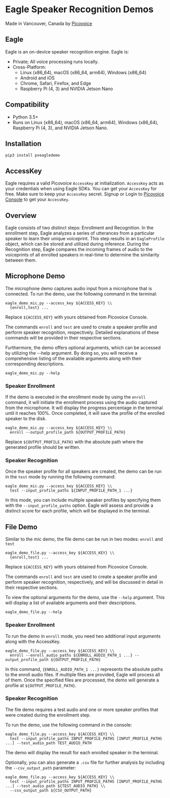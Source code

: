 # Eagle Speaker Recognition Demos

Made in Vancouver, Canada by [Picovoice](https://picovoice.ai)

## Eagle

Eagle is an on-device speaker recognition engine. Eagle is:

- Private; All voice processing runs locally.
- Cross-Platform:
    - Linux (x86_64), macOS (x86_64, arm64), Windows (x86_64)
    - Android and iOS
    - Chrome, Safari, Firefox, and Edge
    - Raspberry Pi (4, 3) and NVIDIA Jetson Nano

## Compatibility

- Python 3.5+
- Runs on Linux (x86_64), macOS (x86_64, arm64), Windows (x86_64), Raspberry Pi (4, 3), and NVIDIA Jetson Nano.

## Installation

```console
pip3 install pveagledemo
```

## AccessKey

Eagle requires a valid Picovoice `AccessKey` at initialization. `AccessKey` acts as your credentials when using Eagle
SDKs. You can get your `AccessKey` for free. Make sure to keep your `AccessKey` secret.
Signup or Login to [Picovoice Console](https://console.picovoice.ai/) to get your `AccessKey`.

## Overview

Eagle consists of two distinct steps: Enrollment and Recognition. In the enrollment step, Eagle analyzes a series of
utterances from a particular speaker to learn their unique voiceprint. This step results in an `EagleProfile` object,
which can be stored and utilized during inference. During the Recognition step, Eagle compares the incoming frames of
audio to the voiceprints of all enrolled speakers in real-time to determine the similarity between them.

## Microphone Demo

The microphone demo captures audio input from a microphone that is connected. To run the demo, use the following command in the terminal:

```console
eagle_demo_mic.py --access_key ${ACCESS_KEY} \\
  {enroll,test} ...
```

Replace `${ACCESS_KEY}` with yours obtained from Picovoice Console.

The commands `enroll` and `test` are used to create a speaker profile and perform speaker recognition, respectively.
Detailed explanations of these commands will be provided in their respective sections.

Furthermore, the demo offers optional arguments, which can be accessed by utilizing the --help argument. By doing so,
you will receive a comprehensive listing of the available arguments along with their corresponding descriptions.

```console
eagle_demo_mic.py --help
```

### Speaker Enrollment

If the demo is executed in the enrollment mode by using the `enroll` command, it will initiate the enrollment process
using the audio captured from the microphone. It will display the progress percentage in the terminal until it reaches
100%. Once completed, it will save the profile of the enrolled speaker to the disk.

```console
eagle_demo_mic.py --access_key ${ACCESS_KEY} \\
  enroll --output_profile_path ${OUTPUT_PROFILE_PATH}
``````

Replace `${OUTPUT_PROFILE_PATH}` with the absolute path where the generated profile should be written.

### Speaker Recognition

Once the speaker profile for all speakers are created, the demo can be run in the `test` mode by running the following
command:

```console
eagle_demo_mic.py --access_key ${ACCESS_KEY} \\
  test --input_profile_paths ${INPUT_PROFILE_PATH_1 ...}
```

In this mode, you can include multiple speaker profiles by specifying them with the `--input_profile_paths` option. Eagle
will assess and provide a distinct score for each profile, which will be displayed in the terminal.

## File Demo

Similar to the mic demo, the file demo can be run in two modes: `enroll` and `test`

```console
eagle_demo_file.py --access_key ${ACCESS_KEY} \\
  {enroll,test} ...
```

Replace `${ACCESS_KEY}` with yours obtained from Picovoice Console.

The commands `enroll` and `test` are used to create a speaker profile and perform speaker recognition, respectively, and
will be discussed in detail in their respective sections.

To view the optional arguments for the demo, use the `--help` argument. This will display a list of available arguments
and their descriptions.

```console
eagle_demo_file.py --help
```

### Speaker Enrollment

To run the demo in `enroll` mode, you need two additional input arguments along with the AccessKey.

```console
eagle_demo_file.py --access_key ${ACCESS_KEY} \\
  enroll --enroll_audio_paths ${ENROLL_AUDIO_PATH_1 ...} --output_profile_path ${OUTPUT_PROFILE_PATH}
```

In this command, `{ENROLL_AUDIO_PATH_1 ...}` represents the absolute paths to the enroll audio files. If multiple files are
provided, Eagle will process all of them. Once the specified files are processed, the demo will generate a profile at
`${OUTPUT_PROFILE_PATH}`.

### Speaker Recognition

The file demo requires a test audio and one or more speaker profiles that were created during the enrollment step.

To run the demo, use the following command in the console:

```console
eagle_demo_file.py --access_key ${ACCESS_KEY} \\
  test --input_profile_paths INPUT_PROFILE_PATHS [INPUT_PROFILE_PATHS ...] --test_audio_path TEST_AUDIO_PATH
```

The demo will display the result for each enrolled speaker in the terminal.

Optionally, you can also generate a `.csv` file for further analysis by including the `--csv_output_path` parameter:

```console
eagle_demo_file.py --access_key ${ACCESS_KEY} \\
  test --input_profile_paths INPUT_PROFILE_PATHS [INPUT_PROFILE_PATHS ...] --test_audio_path ${TEST_AUDIO_PATH} \\
  --csv_output_path ${CSV_OUTPUT_PATH}
```